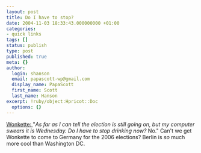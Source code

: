```yaml
---
layout: post
title: Do I have to stop?
date: 2004-11-03 18:33:43.000000000 +01:00
categories:
- quick links
tags: []
status: publish
type: post
published: true
meta: {}
author:
  login: shanson
  email: papascott-wp@gmail.com
  display_name: PapaScott
  first_name: Scott
  last_name: Hanson
excerpt: !ruby/object:Hpricot::Doc
  options: {}
---
```

<p><a title="Wonkette Answers: The Most Important Question of All Time" href="http://www.wonkette.com/archives/wonkette-answers-the-most-important-question-of-all-time-024869.php">Wonkette: </a> "<em>As far as I can tell the election is still going on, but my computer swears it is Wednesday. Do I have to stop drinking now?</em> No." Can't we get Wonkette to come to Germany for the 2006 elections? Berlin is <em>so</em> much more cool than Washington DC.</p>
